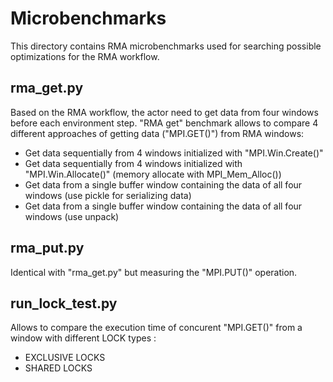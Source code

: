 # Microbenchmarks
This directory contains RMA microbenchmarks used for searching possible optimizations for the RMA workflow.

## rma_get.py
Based on the RMA workflow, the actor need to get data from four windows before each environment step. "RMA get" benchmark allows to compare 4 different approaches of getting data ("MPI.GET()") from RMA windows:
- Get data sequentially from 4 windows initialized with "MPI.Win.Create()"
- Get data sequentially from 4 windows initialized with "MPI.Win.Allocate()" (memory allocate with MPI_Mem_Alloc())
- Get data from a single buffer window containing the data of all four windows (use pickle for serializing data)
- Get data from a single buffer window containing the data of all four windows (use unpack)

## rma_put.py 
Identical with "rma_get.py" but measuring the "MPI.PUT()" operation.

## run_lock_test.py 
Allows to compare the execution time of concurent "MPI.GET()" from a window with different LOCK types :
- EXCLUSIVE LOCKS 
- SHARED LOCKS
